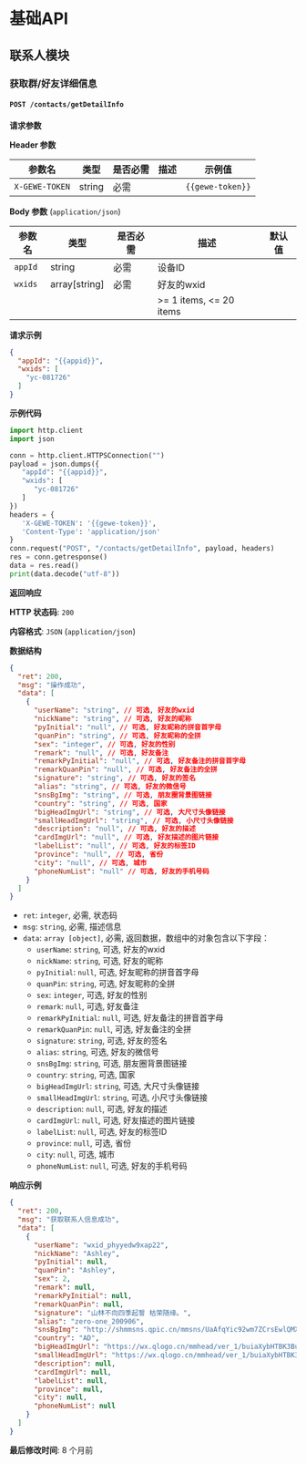# 基础API

## 联系人模块

### 获取群/好友详细信息

#### `POST /contacts/getDetailInfo`

**请求参数**

**Header 参数**

| 参数名         | 类型   | 是否必需 | 描述 | 示例值         |
| -------------- | ------ | -------- | ---- | ------------- |
| `X-GEWE-TOKEN` | string | 必需     |      | `{{gewe-token}}` |

**Body 参数** (`application/json`)

| 参数名     | 类型        | 是否必需 | 描述                 | 默认值 |
| -------- | ----------- | -------- | -------------------- | ---- |
| `appId`  | string      | 必需     | 设备ID               |      |
| `wxids`  | array[string] | 必需     | 好友的wxid           |      |
|          |             |          | >= 1 items, <= 20 items |      |

**请求示例**

```json
{
  "appId": "{{appid}}",
  "wxids": [
    "yc-081726"
  ]
}
```

**示例代码**

```python
import http.client
import json

conn = http.client.HTTPSConnection("")
payload = json.dumps({
   "appId": "{{appid}}",
   "wxids": [
      "yc-081726"
   ]
})
headers = {
   'X-GEWE-TOKEN': '{{gewe-token}}',
   'Content-Type': 'application/json'
}
conn.request("POST", "/contacts/getDetailInfo", payload, headers)
res = conn.getresponse()
data = res.read()
print(data.decode("utf-8"))
```

**返回响应**

**HTTP 状态码**: `200`

**内容格式**: `JSON` (`application/json`)

**数据结构**

```json
{
  "ret": 200,
  "msg": "操作成功",
  "data": [
    {
      "userName": "string", // 可选, 好友的wxid
      "nickName": "string", // 可选, 好友的昵称
      "pyInitial": "null", // 可选, 好友昵称的拼音首字母
      "quanPin": "string", // 可选, 好友昵称的全拼
      "sex": "integer", // 可选, 好友的性别
      "remark": "null", // 可选, 好友备注
      "remarkPyInitial": "null", // 可选, 好友备注的拼音首字母
      "remarkQuanPin": "null", // 可选, 好友备注的全拼
      "signature": "string", // 可选, 好友的签名
      "alias": "string", // 可选, 好友的微信号
      "snsBgImg": "string", // 可选, 朋友圈背景图链接
      "country": "string", // 可选, 国家
      "bigHeadImgUrl": "string", // 可选, 大尺寸头像链接
      "smallHeadImgUrl": "string", // 可选, 小尺寸头像链接
      "description": "null", // 可选, 好友的描述
      "cardImgUrl": "null", // 可选, 好友描述的图片链接
      "labelList": "null", // 可选, 好友的标签ID
      "province": "null", // 可选, 省份
      "city": "null", // 可选, 城市
      "phoneNumList": "null" // 可选, 好友的手机号码
    }
  ]
}
```

* `ret`: `integer`, 必需, 状态码
* `msg`: `string`, 必需, 描述信息
* `data`: `array [object]`, 必需, 返回数据，数组中的对象包含以下字段：
    * `userName`: `string`, 可选, 好友的wxid
    * `nickName`: `string`, 可选, 好友的昵称
    * `pyInitial`: `null`, 可选, 好友昵称的拼音首字母
    * `quanPin`: `string`, 可选, 好友昵称的全拼
    * `sex`: `integer`, 可选, 好友的性别
    * `remark`: `null`, 可选, 好友备注
    * `remarkPyInitial`: `null`, 可选, 好友备注的拼音首字母
    * `remarkQuanPin`: `null`, 可选, 好友备注的全拼
    * `signature`: `string`, 可选, 好友的签名
    * `alias`: `string`, 可选, 好友的微信号
    * `snsBgImg`: `string`, 可选, 朋友圈背景图链接
    * `country`: `string`, 可选, 国家
    * `bigHeadImgUrl`: `string`, 可选, 大尺寸头像链接
    * `smallHeadImgUrl`: `string`, 可选, 小尺寸头像链接
    * `description`: `null`, 可选, 好友的描述
    * `cardImgUrl`: `null`, 可选, 好友描述的图片链接
    * `labelList`: `null`, 可选, 好友的标签ID
    * `province`: `null`, 可选, 省份
    * `city`: `null`, 可选, 城市
    * `phoneNumList`: `null`, 可选, 好友的手机号码

**响应示例**

```json
{
  "ret": 200,
  "msg": "获取联系人信息成功",
  "data": [
    {
      "userName": "wxid_phyyedw9xap22",
      "nickName": "Ashley",
      "pyInitial": null,
      "quanPin": "Ashley",
      "sex": 2,
      "remark": null,
      "remarkPyInitial": null,
      "remarkQuanPin": null,
      "signature": "山林不向四季起誓 枯荣随缘。",
      "alias": "zero-one_200906",
      "snsBgImg": "http://shmmsns.qpic.cn/mmsns/UaAfqYic92wm7ZCrsEwlQMXSmBLs8dpwBzrXnrOyyP3B8bDibCCFInJ9PicC9LPYY17uWH1yIOmBYQ/0",
      "country": "AD",
      "bigHeadImgUrl": "https://wx.qlogo.cn/mmhead/ver_1/buiaXybHTBK3BuGr1edN72zBDermWVFJ7YC8Jib2RcCSdiauAtZcPgUQpdhE9KY5NsumDAWD16fsg3A6OKuhdEr97VAHdTGgk6R1Eibuj7ZNwJ4/0",
      "smallHeadImgUrl": "https://wx.qlogo.cn/mmhead/ver_1/buiaXybHTBK3BuGr1edN72zBDermWVFJ7YC8Jib2RcCSdiauAtZcPgUQpdhE9KY5NsumDAWD16fsg3A6OKuhdEr97VAHdTGgk6R1Eibuj7ZNwJ4/132",
      "description": null,
      "cardImgUrl": null,
      "labelList": null,
      "province": null,
      "city": null,
      "phoneNumList": null
    }
  ]
}
```

**最后修改时间**: 8 个月前
```